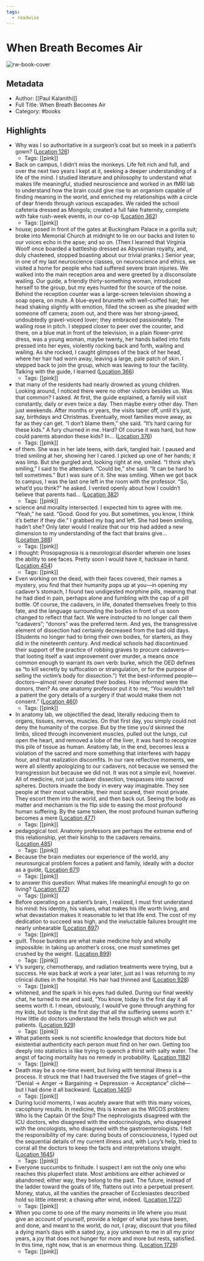 ```yaml
---
tags:
  - readwise
---
```


# When Breath Becomes Air

![rw-book-cover](https://images-na.ssl-images-amazon.com/images/I/41ZYX8t1OkL._SL200_.jpg)

## Metadata
- Author: [[Paul Kalanithi]]
- Full Title: When Breath Becomes Air
- Category: #books

## Highlights
- Why was I so authoritative in a surgeon’s coat but so meek in a patient’s gown? ([Location 126](https://readwise.io/to_kindle?action=open&asin=B0165X8WN2&location=126))
    - Tags: [[pink]] 
- Back on campus, I didn’t miss the monkeys. Life felt rich and full, and over the next two years I kept at it, seeking a deeper understanding of a life of the mind. I studied literature and philosophy to understand what makes life meaningful, studied neuroscience and worked in an fMRI lab to understand how the brain could give rise to an organism capable of finding meaning in the world, and enriched my relationships with a circle of dear friends through various escapades. We raided the school cafeteria dressed as Mongols; created a full fake fraternity, complete with fake rush-week events, in our co-op ([Location 362](https://readwise.io/to_kindle?action=open&asin=B0165X8WN2&location=362))
    - Tags: [[pink]] 
- house; posed in front of the gates at Buckingham Palace in a gorilla suit; broke into Memorial Church at midnight to lie on our backs and listen to our voices echo in the apse; and so on. (Then I learned that Virginia Woolf once boarded a battleship dressed as Abyssinian royalty, and, duly chastened, stopped boasting about our trivial pranks.) Senior year, in one of my last neuroscience classes, on neuroscience and ethics, we visited a home for people who had suffered severe brain injuries. We walked into the main reception area and were greeted by a disconsolate wailing. Our guide, a friendly thirty-something woman, introduced herself to the group, but my eyes hunted for the source of the noise. Behind the reception counter was a large-screen television showing a soap opera, on mute. A blue-eyed brunette with well-coiffed hair, her head shaking slightly with emotion, filled the screen as she pleaded with someone off camera; zoom out, and there was her strong-jawed, undoubtedly gravel-voiced lover; they embraced passionately. The wailing rose in pitch. I stepped closer to peer over the counter, and there, on a blue mat in front of the television, in a plain flower-print dress, was a young woman, maybe twenty, her hands balled into fists pressed into her eyes, violently rocking back and forth, wailing and wailing. As she rocked, I caught glimpses of the back of her head, where her hair had worn away, leaving a large, pale patch of skin. I stepped back to join the group, which was leaving to tour the facility. Talking with the guide, I learned ([Location 366](https://readwise.io/to_kindle?action=open&asin=B0165X8WN2&location=366))
    - Tags: [[pink]] 
- that many of the residents had nearly drowned as young children. Looking around, I noticed there were no other visitors besides us. Was that common? I asked. At first, the guide explained, a family will visit constantly, daily or even twice a day. Then maybe every other day. Then just weekends. After months or years, the visits taper off, until it’s just, say, birthdays and Christmas. Eventually, most families move away, as far as they can get. “I don’t blame them,” she said. “It’s hard caring for these kids.” A fury churned in me. Hard? Of course it was hard, but how could parents abandon these kids? In… ([Location 376](https://readwise.io/to_kindle?action=open&asin=B0165X8WN2&location=376))
    - Tags: [[pink]] 
- of them. She was in her late teens, with dark, tangled hair. I paused and tried smiling at her, showing her I cared. I picked up one of her hands; it was limp. But she gurgled and, looking right at me, smiled. “I think she’s smiling,” I said to the attendant. “Could be,” she said. “It can be hard to tell sometimes.” But I was sure of it. She was smiling. When we got back to campus, I was the last one left in the room with the professor. “So, what’d you think?” he asked. I vented openly about how I couldn’t believe that parents had… ([Location 382](https://readwise.io/to_kindle?action=open&asin=B0165X8WN2&location=382))
    - Tags: [[pink]] 
- science and morality intersected. I expected him to agree with me. “Yeah,” he said. “Good. Good for you. But sometimes, you know, I think it’s better if they die.” I grabbed my bag and left. She had been smiling, hadn’t she? Only later would I realize that our trip had added a new dimension to my understanding of the fact that brains give… ([Location 388](https://readwise.io/to_kindle?action=open&asin=B0165X8WN2&location=388))
    - Tags: [[pink]] 
- I thought: Prosopagnosia is a neurological disorder wherein one loses the ability to see faces. Pretty soon I would have it, hacksaw in hand. ([Location 454](https://readwise.io/to_kindle?action=open&asin=B0165X8WN2&location=454))
    - Tags: [[pink]] 
- Even working on the dead, with their faces covered, their names a mystery, you find that their humanity pops up at you—in opening my cadaver’s stomach, I found two undigested morphine pills, meaning that he had died in pain, perhaps alone and fumbling with the cap of a pill bottle. Of course, the cadavers, in life, donated themselves freely to this fate, and the language surrounding the bodies in front of us soon changed to reflect that fact. We were instructed to no longer call them “cadavers”; “donors” was the preferred term. And yes, the transgressive element of dissection had certainly decreased from the bad old days. (Students no longer had to bring their own bodies, for starters, as they did in the nineteenth century. And medical schools had discontinued their support of the practice of robbing graves to procure cadavers—that looting itself a vast improvement over murder, a means once common enough to warrant its own verb: burke, which the OED defines as “to kill secretly by suffocation or strangulation, or for the purpose of selling the victim’s body for dissection.”) Yet the best-informed people—doctors—almost never donated their bodies. How informed were the donors, then? As one anatomy professor put it to me, “You wouldn’t tell a patient the gory details of a surgery if that would make them not consent.” ([Location 460](https://readwise.io/to_kindle?action=open&asin=B0165X8WN2&location=460))
    - Tags: [[pink]] 
- In anatomy lab, we objectified the dead, literally reducing them to organs, tissues, nerves, muscles. On that first day, you simply could not deny the humanity of the corpse. But by the time you’d skinned the limbs, sliced through inconvenient muscles, pulled out the lungs, cut open the heart, and removed a lobe of the liver, it was hard to recognize this pile of tissue as human. Anatomy lab, in the end, becomes less a violation of the sacred and more something that interferes with happy hour, and that realization discomfits. In our rare reflective moments, we were all silently apologizing to our cadavers, not because we sensed the transgression but because we did not. It was not a simple evil, however. All of medicine, not just cadaver dissection, trespasses into sacred spheres. Doctors invade the body in every way imaginable. They see people at their most vulnerable, their most scared, their most private. They escort them into the world, and then back out. Seeing the body as matter and mechanism is the flip side to easing the most profound human suffering. By the same token, the most profound human suffering becomes a mere ([Location 477](https://readwise.io/to_kindle?action=open&asin=B0165X8WN2&location=477))
    - Tags: [[pink]] 
- pedagogical tool. Anatomy professors are perhaps the extreme end of this relationship, yet their kinship to the cadavers remains. ([Location 485](https://readwise.io/to_kindle?action=open&asin=B0165X8WN2&location=485))
    - Tags: [[pink]] 
- Because the brain mediates our experience of the world, any neurosurgical problem forces a patient and family, ideally with a doctor as a guide, ([Location 671](https://readwise.io/to_kindle?action=open&asin=B0165X8WN2&location=671))
    - Tags: [[pink]] 
- to answer this question: What makes life meaningful enough to go on living? ([Location 672](https://readwise.io/to_kindle?action=open&asin=B0165X8WN2&location=672))
    - Tags: [[pink]] 
- Before operating on a patient’s brain, I realized, I must first understand his mind: his identity, his values, what makes his life worth living, and what devastation makes it reasonable to let that life end. The cost of my dedication to succeed was high, and the ineluctable failures brought me nearly unbearable ([Location 897](https://readwise.io/to_kindle?action=open&asin=B0165X8WN2&location=897))
    - Tags: [[pink]] 
- guilt. Those burdens are what make medicine holy and wholly impossible: in taking up another’s cross, one must sometimes get crushed by the weight. ([Location 899](https://readwise.io/to_kindle?action=open&asin=B0165X8WN2&location=899))
    - Tags: [[pink]] 
- V’s surgery, chemotherapy, and radiation treatments were trying, but a success. He was back at work a year later, just as I was returning to my clinical duties in the hospital. His hair had thinned and ([Location 928](https://readwise.io/to_kindle?action=open&asin=B0165X8WN2&location=928))
    - Tags: [[pink]] 
- whitened, and the spark in his eyes had dulled. During our final weekly chat, he turned to me and said, “You know, today is the first day it all seems worth it. I mean, obviously, I would’ve gone through anything for my kids, but today is the first day that all the suffering seems worth it.” How little do doctors understand the hells through which we put patients. ([Location 929](https://readwise.io/to_kindle?action=open&asin=B0165X8WN2&location=929))
    - Tags: [[pink]] 
- What patients seek is not scientific knowledge that doctors hide but existential authenticity each person must find on her own. Getting too deeply into statistics is like trying to quench a thirst with salty water. The angst of facing mortality has no remedy in probability. ([Location 1182](https://readwise.io/to_kindle?action=open&asin=B0165X8WN2&location=1182))
    - Tags: [[pink]] 
- Death may be a one-time event, but living with terminal illness is a process. It struck me that I had traversed the five stages of grief—the “Denial → Anger → Bargaining → Depression → Acceptance” cliché—but I had done it all backward. ([Location 1405](https://readwise.io/to_kindle?action=open&asin=B0165X8WN2&location=1405))
    - Tags: [[pink]] 
- During lucid moments, I was acutely aware that with this many voices, cacophony results. In medicine, this is known as the WICOS problem: Who Is the Captain Of the Ship? The nephrologists disagreed with the ICU doctors, who disagreed with the endocrinologists, who disagreed with the oncologists, who disagreed with the gastroenterologists. I felt the responsibility of my care: during bouts of consciousness, I typed out the sequential details of my current illness and, with Lucy’s help, tried to corral all the doctors to keep the facts and interpretations straight. ([Location 1645](https://readwise.io/to_kindle?action=open&asin=B0165X8WN2&location=1645))
    - Tags: [[pink]] 
- Everyone succumbs to finitude. I suspect I am not the only one who reaches this pluperfect state. Most ambitions are either achieved or abandoned; either way, they belong to the past. The future, instead of the ladder toward the goals of life, flattens out into a perpetual present. Money, status, all the vanities the preacher of Ecclesiastes described hold so little interest: a chasing after wind, indeed. ([Location 1722](https://readwise.io/to_kindle?action=open&asin=B0165X8WN2&location=1722))
    - Tags: [[pink]] 
- When you come to one of the many moments in life where you must give an account of yourself, provide a ledger of what you have been, and done, and meant to the world, do not, I pray, discount that you filled a dying man’s days with a sated joy, a joy unknown to me in all my prior years, a joy that does not hunger for more and more but rests, satisfied. In this time, right now, that is an enormous thing. ([Location 1729](https://readwise.io/to_kindle?action=open&asin=B0165X8WN2&location=1729))
    - Tags: [[pink]]

